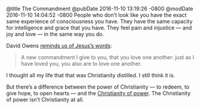 @title The Commandment
@pubDate 2016-11-10 13:19:26 -0800
@modDate 2016-11-10 14:04:52 -0800
People who don’t look like you have the exact same experience of consciousness you have. They have the same capacity for intelligence and grace that you have. They feel pain and injustice — and joy and love — in the same way you do.

David Owens <a href="https://owensd.io/2016/11/10/a-christian-in-america-a-personal-story/">reminds us of Jesus’s words</a>:

>A new commandment I give to you, that you love one another: just as I have loved you, you also are to love one another.

I thought all my life that that was Christianity distilled. I still think it is.

But there’s a difference between the power of Christianity — to redeem, to give hope, to open hearts — and the <a href="https://www.theatlantic.com/politics/archive/2016/11/the-evangelical-reckoning-on-trump/507161/">Christianity of power</a>. The Christianity of power isn’t Christianity at all.
